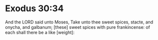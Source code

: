 # Exodus 30:34

And the LORD said unto Moses, Take unto thee sweet spices, stacte, and onycha, and galbanum; [these] sweet spices with pure frankincense: of each shall there be a like [weight]: